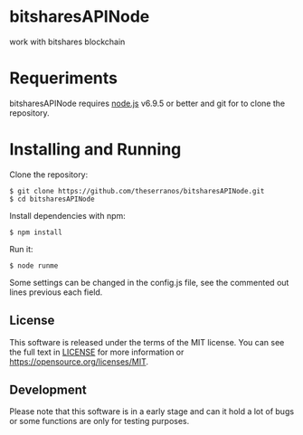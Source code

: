 # bitsharesAPINode
work with bitshares blockchain

# Requeriments
bitsharesAPINode requires <a href="https://nodejs.org">node.js</a> v6.9.5 or better and git for to clone the repository.

# Installing and Running
Clone the repository:

    $ git clone https://github.com/theserranos/bitsharesAPINode.git
    $ cd bitsharesAPINode

Install dependencies with npm:

    $ npm install

Run it:

    $ node runme
    
Some settings can be changed in the config.js file, see the commented out lines previous each field.

## License
This software is released under the terms of the MIT license. You can see the full text in [LICENSE](LICENSE) for more information or https://opensource.org/licenses/MIT.

## Development
Please note that this software is in a early stage and can it hold a lot of bugs or some functions are only for testing purposes.
